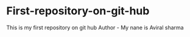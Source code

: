 # First-repository-on-git-hub
This is my first repository on git hub
Author - My nane is Aviral sharma
